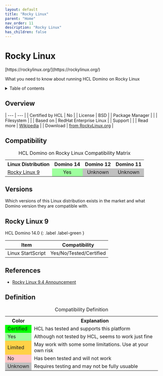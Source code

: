 ```yaml
---
layout: default
title: "Rocky Linux"
parent: "Home"
nav_order: 11
description: "Rocky Linux"
has_children: false
---
```


<h1>Rocky Linux</h1>
[https://rockylinux.org/](https://rockylinux.org/)

What you need to know about running HCL Domino on Rocky Linux

<details close markdown="block">
  <summary>
    Table of contents
  </summary>
  {: .text-delta }
1. TOC
{:toc}
</details>

## Overview

| --- | --- |
| Certified by HCL | No |
| License         | BSD  |
| Package Manager |   |
| Filesystem      |    |
| Based on        | RedHat Enterprise Linux   |
| Support         |  |
| Read more       | [Wikipedia](https://de.wikipedia.org/wiki/Rocky_Linux) |
| Download        | [from RockyLinux.org](https://rockylinux.org/download)  |

## Compatibility

<table>
  <caption>HCL Domino on Rocky Linux Compatibility Matrix</caption>
  <tbody>
    <tr>
      <th>Linux Distribution</th>
      <th>Domino 14</th>
      <th>Domino 12</th>
      <th>Domino 11</th>
    </tr>
    <tr>
      <td><a href="#rhel-9">Rocky Linux 9</a></td>
      <td style="background:#9EFF9E;text-align:center;" >Yes</td>
      <td style="background:#C0C0C0;text-align:center;" >Unknown</td>
      <td style="background:#C0C0C0;text-align:center;" >Unknown</td>
    </tr>
  </tbody>
</table>

## Versions
Which versions of this Linux distribution exists in the market and what Domino version they are compatible with.

## Rocky Linux 9

HCL Domino 14.0
{: .label .label-green }

Item | Compatibility
---| ---
Linux StartScript | Yes/No/Tested/Certified

## References

* [Rocky Linux 9.4 Announcement](https://rockylinux.org/zh_TW/news/rocky-linux-9-4-ga-release)
## Definition

<table>
  <caption>Compatibility Definition</caption>
  <tbody>
    <tr>
      <th>Color</th>
      <th>Explanation</th>
    </tr>
    <tr>
      <td style="background:#00FF00" title="">Certified</td>
      <td>HCL has tested and supports this platform</td>
    </tr>
    <tr>
      <td style="background:#9EFF9E" title="">Yes</td>
      <td>Although not tested by HCL, seems to work just fine</td>
    </tr>
    <tr>
      <td style="background:#FFD147" title="">Limited</td>
      <td>May work with some some limitations. Use at your own risk</td>
    </tr>
    <tr>
      <td style="background:#FFC7C7" title="">No</td>
      <td>Has been tested and will not work</td>
    </tr>
    <tr>
      <td style="background:#C0C0C0" title="">Unknown</td>
      <td>Requires testing and may not be fully usuable</td>
    </tr>
  </tbody>
</table>